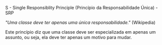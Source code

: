 ﻿S - Single Responsiblity Principle (Princípio da Responsabilidade Única) - SRP

_"Uma classe deve ter apenas uma única responsabilidade."_ (Wikipedia)

Este princípio diz que uma classe deve ser especializada em apenas um assunto, ou seja, ela deve ter apenas um motivo para mudar.
 